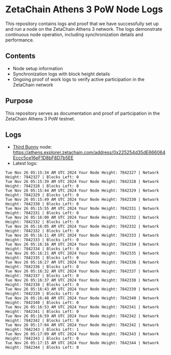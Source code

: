 # ZetaChain Athens 3 PoW Node Logs
This repository contains logs and proof that we have successfully set up and run a node on the ZetaChain Athens 3 network. The logs demonstrate continuous node operation, including synchronization details and performance.

## Contents
- Node setup information
- Synchronization logs with block height details
- Ongoing proof of work logs to verify active participation in the ZetaChain network

## Purpose
This repository serves as documentation and proof of participation in the ZetaChain Athens 3 PoW testnet.

## Logs

- [Third Bunny](https://thirdbunny.xyz/) node: https://athens.explorer.zetachain.com/address/0x225254d35dE666064Eccc5ce16eF1D8bF8D7b5EE
- Latest logs:
```
Tue Nov 26 05:15:34 AM UTC 2024 Your Node Height: 7842327 | Network Height: 7842327 | Blocks Left: 0
Tue Nov 26 05:15:39 AM UTC 2024 Your Node Height: 7842328 | Network Height: 7842328 | Blocks Left: 0
Tue Nov 26 05:15:44 AM UTC 2024 Your Node Height: 7842329 | Network Height: 7842329 | Blocks Left: 0
Tue Nov 26 05:15:49 AM UTC 2024 Your Node Height: 7842330 | Network Height: 7842330 | Blocks Left: 0
Tue Nov 26 05:15:55 AM UTC 2024 Your Node Height: 7842331 | Network Height: 7842331 | Blocks Left: 0
Tue Nov 26 05:16:00 AM UTC 2024 Your Node Height: 7842332 | Network Height: 7842332 | Blocks Left: 0
Tue Nov 26 05:16:05 AM UTC 2024 Your Node Height: 7842332 | Network Height: 7842332 | Blocks Left: 0
Tue Nov 26 05:16:11 AM UTC 2024 Your Node Height: 7842333 | Network Height: 7842333 | Blocks Left: 0
Tue Nov 26 05:16:16 AM UTC 2024 Your Node Height: 7842334 | Network Height: 7842334 | Blocks Left: 0
Tue Nov 26 05:16:21 AM UTC 2024 Your Node Height: 7842335 | Network Height: 7842335 | Blocks Left: 0
Tue Nov 26 05:16:27 AM UTC 2024 Your Node Height: 7842336 | Network Height: 7842336 | Blocks Left: 0
Tue Nov 26 05:16:32 AM UTC 2024 Your Node Height: 7842337 | Network Height: 7842337 | Blocks Left: 0
Tue Nov 26 05:16:37 AM UTC 2024 Your Node Height: 7842338 | Network Height: 7842338 | Blocks Left: 0
Tue Nov 26 05:16:43 AM UTC 2024 Your Node Height: 7842339 | Network Height: 7842339 | Blocks Left: 0
Tue Nov 26 05:16:48 AM UTC 2024 Your Node Height: 7842340 | Network Height: 7842340 | Blocks Left: 0
Tue Nov 26 05:16:53 AM UTC 2024 Your Node Height: 7842341 | Network Height: 7842341 | Blocks Left: 0
Tue Nov 26 05:16:59 AM UTC 2024 Your Node Height: 7842342 | Network Height: 7842342 | Blocks Left: 0
Tue Nov 26 05:17:04 AM UTC 2024 Your Node Height: 7842342 | Network Height: 7842343 | Blocks Left: 1
Tue Nov 26 05:17:09 AM UTC 2024 Your Node Height: 7842343 | Network Height: 7842343 | Blocks Left: 0
Tue Nov 26 05:17:15 AM UTC 2024 Your Node Height: 7842344 | Network Height: 7842344 | Blocks Left: 0
```
